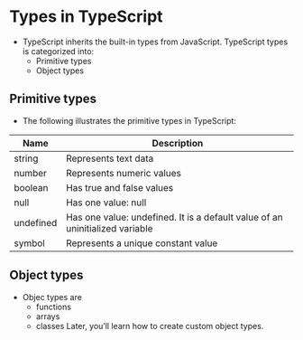 # Types in TypeScript
- TypeScript inherits the built-in types from JavaScript. TypeScript types is categorized into:
  - Primitive types
  - Object types
  
## Primitive types
- The following illustrates the primitive types in TypeScript:

| Name | Description |
| ----- | -------- |
| string | Represents text data |
| number | Represents numeric values |
| boolean | Has true and false values |
| null | Has one value: null |
| undefined | Has one value: undefined. It is a default value of an uninitialized variable |
| symbol | Represents a unique constant value |

## Object types
- Objec types are 
  - functions
  - arrays
  - classes
Later, you’ll learn how to create custom object types.

